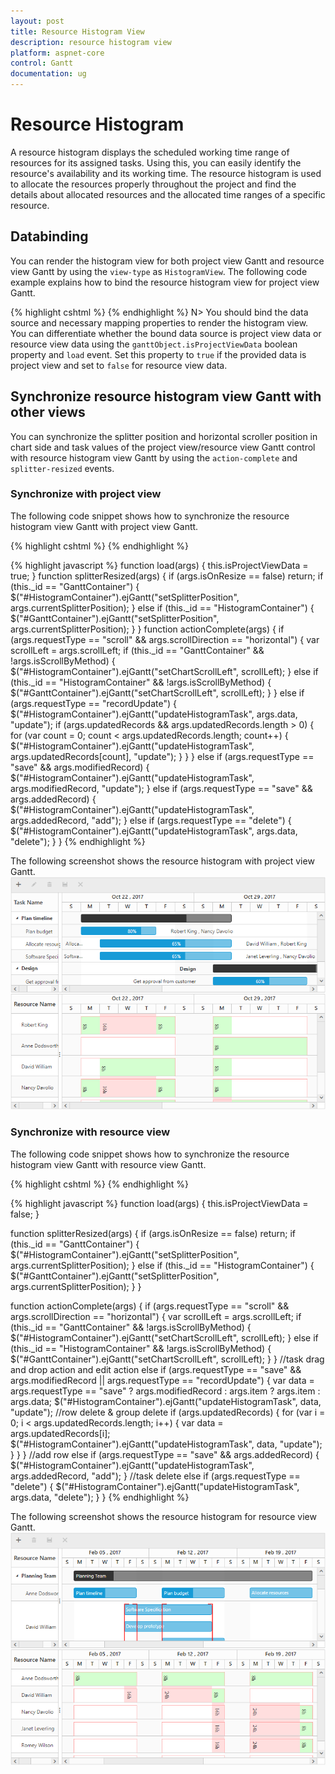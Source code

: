 ```yaml
---
layout: post
title: Resource Histogram View
description: resource histogram view
platform: aspnet-core
control: Gantt
documentation: ug
---
```


# Resource Histogram

A resource histogram displays the scheduled working time range of resources for its assigned tasks. Using this, you can easily identify the resource's availability and its working time. The resource histogram is used to allocate the resources properly throughout the project and find the details about allocated resources and the allocated time ranges of a specific resource.

## Databinding
You can render the histogram view for both project view Gantt and resource view Gantt by using the `view-type` as `HistogramView`. 
The following code example explains how to bind the resource histogram view for project view Gantt.

{% highlight cshtml %}
<ej-gantt id="GanttContainer" datasource="ViewBag.datasource" resources="ViewBag.resources" view-type="ProjectView" end-date-mapping="EndDate" resource-id-mapping="ResourceID" resource-name-mapping="ResourceName" resource-info-mapping="ResourceID" task-id-mapping="TaskID" task-name-mapping="TaskName" start-date-mapping="StartDate" duration-mapping="Duration" progress-mapping="Progress" child-mapping="SubTasks">
</ej-gantt>
<ej-gantt id="HistogramContainer" datasource="ViewBag.datasource" resources="ViewBag.resources" view-type="HistogramView" resource-id-mapping="ResourceID" resource-name-mapping="ResourceName" resource-info-mapping="ResourceID" task-id-mapping="TaskID" task-name-mapping="TaskName" start-date-mapping="StartDate" end-date-mapping="EndDate" duration-mapping="Duration" progress-mapping="Progress" child-mapping="SubTasks">
</ej-gantt>
{% endhighlight %}
N> You should bind the data source and necessary mapping properties to render the histogram view. You can differentiate whether the bound data source is project view data or resource view data using the `ganttObject.isProjectViewData` boolean property and `load` event. Set this property to `true` if the provided data is project view and set to `false` for resource view data.

## Synchronize resource histogram view Gantt with other views

You can synchronize the splitter position and horizontal scroller position in chart side and task values of the project view/resource view Gantt control with resource histogram view Gantt by using the `action-complete` and `splitter-resized` events.

### Synchronize with project view

The following code snippet shows how to synchronize the resource histogram view Gantt with project view Gantt.

{% highlight cshtml %}
<ej-gantt id="GanttContainer" datasource="ViewBag.datasource" resources="ViewBag.resources" view-type="ProjectView" splitter-resized="splitterResized" action-complete="actionComplete">
</ej-gantt>
<ej-gantt id="HistogramContainer" datasource="ViewBag.datasource" resources="ViewBag.resources" view-type="HistogramView" load="load" splitter-resized="splitterResized" action-complete="actionComplete">
</ej-gantt>
{% endhighlight %}

{% highlight javascript %}
function load(args) {
    this.isProjectViewData = true;
}
function splitterResized(args) {
    if (args.isOnResize == false) return;
    if (this._id == "GanttContainer") {
        $("#HistogramContainer").ejGantt("setSplitterPosition", args.currentSplitterPosition);
    } else if (this._id == "HistogramContainer") {
        $("#GanttContainer").ejGantt("setSplitterPosition", args.currentSplitterPosition);
    }
}
function actionComplete(args) {
    if (args.requestType == "scroll" && args.scrollDirection == "horizontal") {
        var scrollLeft = args.scrollLeft;
        if (this._id == "GanttContainer" && !args.isScrollByMethod) {
            $("#HistogramContainer").ejGantt("setChartScrollLeft", scrollLeft);
        } else if (this._id == "HistogramContainer" && !args.isScrollByMethod) {
            $("#GanttContainer").ejGantt("setChartScrollLeft", scrollLeft);
        }
    } else if (args.requestType == "recordUpdate") {
        $("#HistogramContainer").ejGantt("updateHistogramTask", args.data, "update");
        if (args.updatedRecords && args.updatedRecords.length > 0) {
            for (var count = 0; count < args.updatedRecords.length; count++) {
                $("#HistogramContainer").ejGantt("updateHistogramTask", args.updatedRecords[count], "update");
            }
        }
    } else if (args.requestType == "save" && args.modifiedRecord) {
        $("#HistogramContainer").ejGantt("updateHistogramTask", args.modifiedRecord, "update");
    } else if (args.requestType == "save" && args.addedRecord) {
        $("#HistogramContainer").ejGantt("updateHistogramTask", args.addedRecord, "add");
    } else if (args.requestType == "delete") {
        $("#HistogramContainer").ejGantt("updateHistogramTask", args.data, "delete");
    }
}
{% endhighlight %}

The following screenshot shows the resource histogram with project view Gantt.
![](HistogramView_images/HistogramView_1.png)

### Synchronize with resource view
The following code snippet shows how to synchronize the resource histogram view Gantt with resource view Gantt.

{% highlight cshtml %}
<ej-gantt id="GanttContainer" datasource="ViewBag.datasource" resources="ViewBag.resources" group-collection="ViewBag.groups" view-type="ResourceView" end-date-mapping="EndDate" resource-id-mapping="ResourceId" resource-name-mapping="ResourceName" resource-info-mapping="ResourceID" task-id-mapping="TaskID" task-name-mapping="TaskName" start-date-mapping="StartDate" duration-mapping="Duration" progress-mapping="Progress" schedule-end-date="03/16/2017" group-id-mapping="TeamId" group-name-mapping="TeamName" splitter-resized="splitterResized" action-complete="actionComplete" child-mapping="Children">
</ej-gantt>
<ej-gantt id="HistogramContainer" datasource="ViewBag.datasource" resources="ViewBag.resources" group-collection="ViewBag.groups" view-type="HistogramView" resource-id-mapping="ResourceId" resource-name-mapping="ResourceName" resource-info-mapping="ResourceID" task-id-mapping="TaskID" task-name-mapping="TaskName" start-date-mapping="StartDate" duration-mapping="Duration" progress-mapping="Progress" schedule-start-date="02/01/2017" schedule-end-date="03/16/2017" group-id-mapping="TeamId" group-name-mapping="TeamName" allow-column-resize="true" load="load" splitter-resized="splitterResized" action-complete="actionComplete" child-mapping="Children">
</ej-gantt>
{% endhighlight %}

{% highlight javascript %}
function load(args) {
    this.isProjectViewData = false;
}

function splitterResized(args) {
    if (args.isOnResize == false) return;
    if (this._id == "GanttContainer") {
        $("#HistogramContainer").ejGantt("setSplitterPosition", args.currentSplitterPosition);
    } else if (this._id == "HistogramContainer") {
        $("#GanttContainer").ejGantt("setSplitterPosition", args.currentSplitterPosition);
    }
}

function actionComplete(args) {
    if (args.requestType == "scroll" && args.scrollDirection == "horizontal") {
        var scrollLeft = args.scrollLeft;
        if (this._id == "GanttContainer" && !args.isScrollByMethod) {
            $("#HistogramContainer").ejGantt("setChartScrollLeft", scrollLeft);
        } else if (this._id == "HistogramContainer" && !args.isScrollByMethod) {
            $("#GanttContainer").ejGantt("setChartScrollLeft", scrollLeft);
        }
    }
    //task drag and drop action and edit action
    else if (args.requestType == "save" && args.modifiedRecord || args.requestType == "recordUpdate") {
        var data = args.requestType == "save" ? args.modifiedRecord : args.item ? args.item : args.data;
        $("#HistogramContainer").ejGantt("updateHistogramTask", data, "update");
        //row delete & group delete
        if (args.updatedRecords) {
            for (var i = 0; i < args.updatedRecords.length; i++) {
                var data = args.updatedRecords[i];
                $("#HistogramContainer").ejGantt("updateHistogramTask", data, "update");
            }
        }
    }
    //add row
    else if (args.requestType == "save" && args.addedRecord) {
        $("#HistogramContainer").ejGantt("updateHistogramTask", args.addedRecord, "add");
    }
    //task delete
    else if (args.requestType == "delete") {
        $("#HistogramContainer").ejGantt("updateHistogramTask", args.data, "delete");
    }
}
{% endhighlight %}

The following screenshot shows the resource histogram for resource view Gantt.
![](HistogramView_images/HistogramView_2.png)
